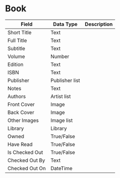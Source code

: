 # Book

| Field          | Data Type      | Description |
| -------------- | -------------- | ----------- |
| Short Title    | Text           |             |
| Full Title     | Text           |             |
| Subtitle       | Text           |             |
| Volume         | Number         |             |
| Edition        | Text           |             |
| ISBN           | Text           |             |
| Publisher      | Publisher list |             |
| Notes          | Text           |             |
| Authors        | Artist list    |             |
| Front Cover    | Image          |             |
| Back Cover     | Image          |             |
| Other Images   | Image list     |             |
| Library        | Library        |             |
| Owned          | True/False     |             |
| Have Read      | True/False     |             |
| Is Checked Out | True/False     |             |
| Checked Out By | Text           |             |
| Checked Out On | DateTime       |             |

